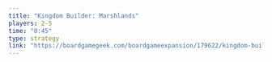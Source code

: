 ```yaml
---
title: "Kingdom Builder: Marshlands"
players: 2-5
time: "0:45"
type: strategy
link: "https://boardgamegeek.com/boardgameexpansion/179622/kingdom-builder-marshlands"
---
```

